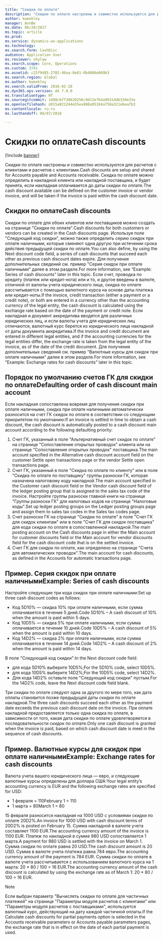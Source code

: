 ```yaml
---
title: "Скидки по оплате"
description: "Скидки по оплате настроены и совместно используются для расчетов с клиентами и расчетов с клиентами.  Скидка по оплате можно определить в накладной клиента или накладной поставщика, и будет принята, если накладная оплачивается до даты скидки по оплате."
author: kweekley
manager: AnnBe
ms.date: 06/20/2017
ms.topic: article
ms.prod: 
ms.service: dynamics-ax-applications
ms.technology: 
ms.search.form: CashDisc
audience: Application User
ms.reviewer: shylaw
ms.search.scope: Core, Operations
ms.custom: 3741
ms.assetid: c25f9d85-2702-46aa-8e61-0b4886e069b3
ms.search.region: Global
ms.author: kweekley
ms.search.validFrom: 2016-02-28
ms.dyn365.ops.version: AX 7.0.0
ms.translationtype: HT
ms.sourcegitcommit: 1d98cbff30620256c9d13e7b4a90314db150e33e
ms.openlocfilehash: dd15a021244e55ea988a95184a758a321ebeafb3
ms.contentlocale: ru-ru
ms.lasthandoff: 08/07/2018

---
```


# <a name="cash-discounts"></a><span data-ttu-id="e1936-104">Скидки по оплате</span><span class="sxs-lookup"><span data-stu-id="e1936-104">Cash discounts</span></span>

[!include [banner](../includes/banner.md)]

<span data-ttu-id="e1936-105">Скидки по оплате настроены и совместно используются для расчетов с клиентами и расчетов с клиентами.</span><span class="sxs-lookup"><span data-stu-id="e1936-105">Cash discounts are setup and shared for Accounts payable and Accounts receivable.</span></span>  <span data-ttu-id="e1936-106">Скидка по оплате можно определить в накладной клиента или накладной поставщика, и будет принята, если накладная оплачивается до даты скидки по оплате.</span><span class="sxs-lookup"><span data-stu-id="e1936-106">The cash discount available can be defined on the customer invoice or vendor invoice, and will be taken if the invoice is paid within the cash discount date.</span></span> 

## <a name="cash-discounts"></a><span data-ttu-id="e1936-107">Скидки по оплате</span><span class="sxs-lookup"><span data-stu-id="e1936-107">Cash discounts</span></span>

<span data-ttu-id="e1936-108">Скидки по оплате для обоих клиентов или поставщиков можно создать на странице "Скидки по оплате".</span><span class="sxs-lookup"><span data-stu-id="e1936-108">Cash discounts for both customers or vendors can be created in the Cash discounts page.</span></span> <span data-ttu-id="e1936-109">Используя поле "Следующий код скидки", можно также определить серию скидок при оплате наличными, которые сменяют одна другую при истечении срока действия предыдущей скидки по оплате.</span><span class="sxs-lookup"><span data-stu-id="e1936-109">You can also define, by using the Next discount code field, a series of cash discounts that succeed each other as previous cash discount dates expire.</span></span> <span data-ttu-id="e1936-110">Для получения дополнительных сведений см. пример "Серия скидок при оплате наличными" далее в этом разделе.</span><span class="sxs-lookup"><span data-stu-id="e1936-110">For more information, see “Example: Series of cash discounts” later in this topic.</span></span> <span data-ttu-id="e1936-111">Если счет, проводка по кредиту (платеж или кредит-нота) или и то, и другое введены в валюте, отличной от валюты учета юридического лица, скидка по оплате рассчитывается с помощью валютного курса на основе даты платежа или кредит-ноты.</span><span class="sxs-lookup"><span data-stu-id="e1936-111">If the invoice, credit transaction (either a payment or a credit note), or both are entered in a currency other than the accounting currency of the legal entity, the cash discount is calculated using the exchange rate based on the date of the payment or credit note.</span></span> <span data-ttu-id="e1936-112">Если накладная и документ аккредитива вводятся для различных юридических лиц, и если валюты учета для юридических лиц отличаются, валютный курс берется из юридического лица накладной от даты документа аккредитива.</span><span class="sxs-lookup"><span data-stu-id="e1936-112">If the invoice and credit document are entered in different legal entities, and if the accounting currencies for the legal entities differ, the exchange rate is taken from the legal entity of the invoice, as of the date of the credit document.</span></span> <span data-ttu-id="e1936-113">Для получения дополнительных сведений см. пример "Валютные курсы для скидок при оплате наличными" далее в этом разделе.</span><span class="sxs-lookup"><span data-stu-id="e1936-113">For more information, see “Example: Exchange rates for cash discounts” later in this topic.</span></span>

## <a name="defaulting-order-of-cash-discount-main-account"></a><span data-ttu-id="e1936-114">Порядок по умолчанию счетов ГК для скидки по оплате</span><span class="sxs-lookup"><span data-stu-id="e1936-114">Defaulting order of cash discount main account</span></span>

<span data-ttu-id="e1936-115">Если накладная сопоставлена вовремя для получения скидки при оплате наличными, скидка при оплате наличными автоматически разносится на счет ГК скидок по оплате в соответствии со следующим приоритетом по умолчанию:</span><span class="sxs-lookup"><span data-stu-id="e1936-115">If an invoice is settled in time to obtain a cash discount, the cash discount is automatically posted to a cash discount main account according to the following defaulting priority:</span></span>
1.  <span data-ttu-id="e1936-116">Счет ГК, указанный в поле "Альтернативный счет скидок по оплате" на странице "Сопоставление открытых проводок" клиента или на странице "Сопоставление открытых проводок" поставщика.</span><span class="sxs-lookup"><span data-stu-id="e1936-116">The main account specified in the Alternative cash discount account field on the customer Settle open transactions page or the vendor Settle open transactions page.</span></span>
2.  <span data-ttu-id="e1936-117">Счет ГК, указанный в поле "Скидка по оплате по клиенту" или в поле "Скидка по оплате по поставщику" группы разноски ГК, которая назначена налоговому коду накладной.</span><span class="sxs-lookup"><span data-stu-id="e1936-117">The main account specified in the Customer cash discount field or the Vendor cash discount field of the ledger posting group that is assigned to the sales tax code of the invoice.</span></span> <span data-ttu-id="e1936-118">Настройте группы разноски главной книги на странице "Группы разноски ГК" для налоговых кодов на странице "Налоговые коды".</span><span class="sxs-lookup"><span data-stu-id="e1936-118">Set up ledger posting groups on the Ledger posting groups page and assign them to sales tax codes in the Sales tax codes page.</span></span>
3.  <span data-ttu-id="e1936-119">Счет разноски ГК на странице "Скидки по оплате" в поле "Счет ГК для скидок клиентам" или в поле "Счет ГК для скидок поставщика" для кода скидки по оплате в сопоставленной накладной.</span><span class="sxs-lookup"><span data-stu-id="e1936-119">The main posting account on the Cash discounts page in either the Main account for customer discounts field or the Main account for vendor discounts field for the cash discount code that is on the settled invoice.</span></span>
4.  <span data-ttu-id="e1936-120">Счет ГК для скидок по оплате, как определено на странице "Счета для автоматических проводок".</span><span class="sxs-lookup"><span data-stu-id="e1936-120">The main account for cash discounts, as defined in the Accounts for automatic transactions page.</span></span>

## <a name="example-series-of-cash-discounts"></a><span data-ttu-id="e1936-121">Пример. Серия скидок при оплате наличными</span><span class="sxs-lookup"><span data-stu-id="e1936-121">Example: Series of cash discounts</span></span>
<span data-ttu-id="e1936-122">Настройте следующие три кода скидок при оплате наличными:</span><span class="sxs-lookup"><span data-stu-id="e1936-122">Set up three cash discount codes as follows:</span></span>
-   <span data-ttu-id="e1936-123">Код 5D10% — скидка 10% при оплате наличными, если сумма оплачивается в течение 5 дней.</span><span class="sxs-lookup"><span data-stu-id="e1936-123">Code 5D10% – A cash discount of 10% when the amount is paid within 5 days.</span></span>
-   <span data-ttu-id="e1936-124">Код 10D5% — скидка 5% при оплате наличными, если сумма оплачивается в течение 10 дней.</span><span class="sxs-lookup"><span data-stu-id="e1936-124">Code 10D5% – A cash discount of 5% when the amount is paid within 10 days.</span></span>
-   <span data-ttu-id="e1936-125">Код 14D2% — скидка 2% при оплате наличными, если сумма оплачивается в течение 14 дней.</span><span class="sxs-lookup"><span data-stu-id="e1936-125">Code 14D2% – A cash discount of 2% when the amount is paid within 14 days.</span></span>

<span data-ttu-id="e1936-126">В поле "Следующий код скидки":</span><span class="sxs-lookup"><span data-stu-id="e1936-126">In the Next discount code field:</span></span>
-   <span data-ttu-id="e1936-127">для кода 5D10% выберите 10D5%;</span><span class="sxs-lookup"><span data-stu-id="e1936-127">For the 5D10% code, select 10D5%.</span></span>
-   <span data-ttu-id="e1936-128">для кода 10D5% выберите 14D2%;</span><span class="sxs-lookup"><span data-stu-id="e1936-128">For the 10D5% code, select 14D2%.</span></span>
-   <span data-ttu-id="e1936-129">Для кода 14D2% оставьте поле "Следующий код скидки" пустым.</span><span class="sxs-lookup"><span data-stu-id="e1936-129">For the 14D2% code, leave the Next discount code field blank.</span></span>

<span data-ttu-id="e1936-130">Три скидки по оплате следуют одна за другого по мере того, как дата оплаты становится позже предыдущей даты скидки по оплате накладной.</span><span class="sxs-lookup"><span data-stu-id="e1936-130">The three cash discounts succeed each other as the payment date exceeds the previous cash discount date on the invoice.</span></span> <span data-ttu-id="e1936-131">При оплате накладной предоставляется только одна скидка по оплате, в зависимости от того, какая дата скидки по оплате удовлетворяется в последовательности скидок по оплате.</span><span class="sxs-lookup"><span data-stu-id="e1936-131">Only one cash discount is granted when the invoice is paid, based on which cash discount date is meet in the sequence of cash discounts.</span></span>

## <a name="example-exchange-rates-for-cash-discounts"></a><span data-ttu-id="e1936-132">Пример. Валютные курсы для скидок при оплате наличными</span><span class="sxs-lookup"><span data-stu-id="e1936-132">Example: Exchange rates for cash discounts</span></span>
<span data-ttu-id="e1936-133">Валюта учета вашего юридического лица — евро, и следующие валютные курсы определены для доллара США:</span><span class="sxs-lookup"><span data-stu-id="e1936-133">Your legal entity’s accounting currency is EUR and the following exchange rates are specified for USD:</span></span>
-   <span data-ttu-id="e1936-134">1 февраля = 110</span><span class="sxs-lookup"><span data-stu-id="e1936-134">February 1 = 110</span></span>
-   <span data-ttu-id="e1936-135">1 марта = 80</span><span class="sxs-lookup"><span data-stu-id="e1936-135">March 1 = 80</span></span>

<span data-ttu-id="e1936-136">15 февраля разносится накладная на 1000 USD с условиями скидки по оплате 20D2%.</span><span class="sxs-lookup"><span data-stu-id="e1936-136">An invoice for 1000 USD with cash discount terms of 20D2% is posted on February 15.</span></span> <span data-ttu-id="e1936-137">Сумма накладной в валюте учета составляет 1100 EUR.</span><span class="sxs-lookup"><span data-stu-id="e1936-137">The accounting currency amount of the invoice is 1100 EUR.</span></span> <span data-ttu-id="e1936-138">Платеж по накладной в сумме 980 USD сопоставляется 1 марта.</span><span class="sxs-lookup"><span data-stu-id="e1936-138">A payment for 980 USD is settled with the invoice on March 1.</span></span> <span data-ttu-id="e1936-139">Сумма скидки по оплате равна 20 USD.</span><span class="sxs-lookup"><span data-stu-id="e1936-139">The cash discount amount is 20 USD.</span></span> <span data-ttu-id="e1936-140">Сумма в валюте учета платежа равна 784 евро.</span><span class="sxs-lookup"><span data-stu-id="e1936-140">The accounting currency amount of the payment is 784 EUR.</span></span> <span data-ttu-id="e1936-141">Сумма скидки по оплате в валюте учета рассчитывается с использованием валютного курса на 1 марта: 20 \* 80 / 100 = 16 EUR.</span><span class="sxs-lookup"><span data-stu-id="e1936-141">The accounting currency amount of the cash discount is calculated by using the exchange rate as of March 1: 20 \* 80 / 100 = 16 EUR.</span></span>

> [!NOTE]
> <span data-ttu-id="e1936-142">Если выбран параметр "Вычислять скидки по оплате для частичных платежей" на странице "Параметры модуля расчетов с клиентами" или "Параметры модуля расчетов с поставщиками", используется валютный курс, действующий на дату каждой частичной оплаты.</span><span class="sxs-lookup"><span data-stu-id="e1936-142">If the Calculate cash discounts for partial payments option is selected in the Accounts receivable parameters or Accounts payable parameters pages, the exchange rate that is in effect on the date of each partial payment is used.</span></span> 



